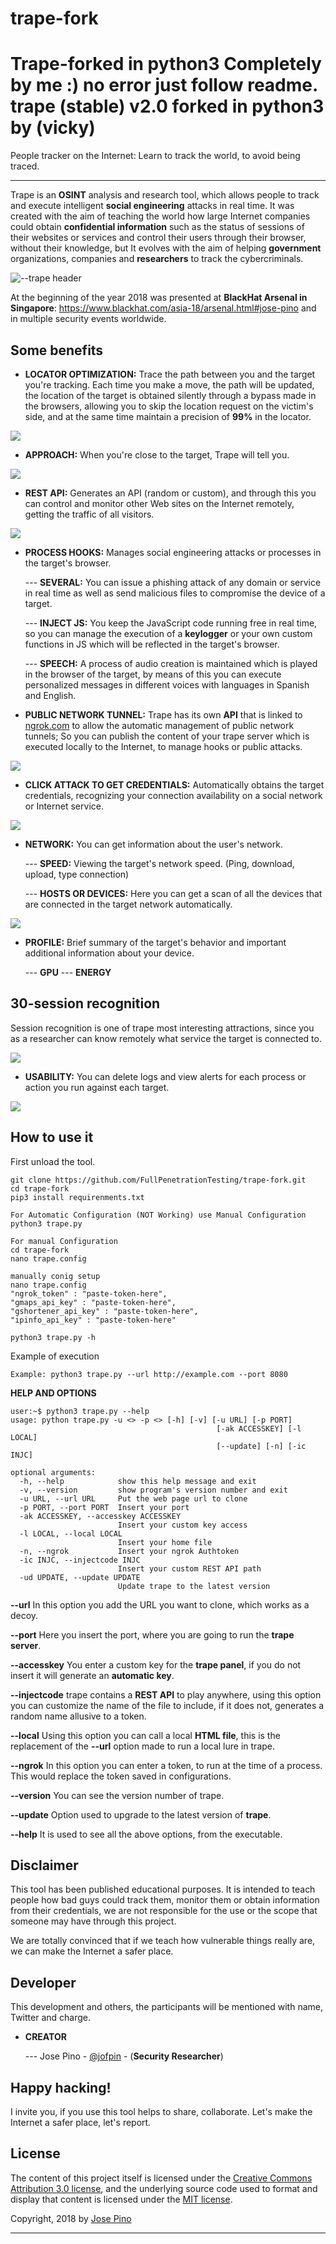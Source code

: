 # trape-fork
Trape-forked in python3 Completely by me :) no error just follow readme.
trape (stable) v2.0 forked in python3 by (vicky)
========

People tracker on the Internet: Learn to track the world, to avoid being traced.

---
Trape is an **OSINT** analysis and research tool, which allows people to track and execute intelligent **social engineering** attacks in real time. It was created with the aim of teaching the world how large Internet companies could obtain **confidential information** such as the status of sessions of their websites or services and control their users through their browser, without their knowledge, but It evolves with the aim of helping **government** organizations, companies and **researchers** to track the cybercriminals.

![--trape header](https://i.imgur.com/2ycpXEj.png)


At the beginning of the year 2018 was presented at **BlackHat Arsenal in Singapore**: https://www.blackhat.com/asia-18/arsenal.html#jose-pino and in multiple security events worldwide.

Some benefits
-----------
* **LOCATOR OPTIMIZATION:** Trace the path between you and the target you're tracking. Each time you make a move, the path will be updated, the location of the target is obtained silently through a bypass made in the browsers, allowing you to skip the location request on the victim's side, and at the same time maintain a precision of **99%** in the locator.

![](https://lh3.googleusercontent.com/qwq4LzzLTdFGwsGd8C3c9gxbDaN191s7lnvz75y0trwIMUGSaIu22QyBRgwKXxRwLBC5HGekBJLw9qgD5lnxgszcFVqJ24RVqv3q_T3HzD6wJeQU6oY4VVF8QT6Y83hstqD4C020)
* **APPROACH:** When you're close to the target, Trape will tell you.

![](https://lh4.googleusercontent.com/NFnVGLoDF2BmM_N56w8Vf6cnyg1WWIIKgGC1MeBTKXxcIynMDfC1ZSu43ftoiYnwcBb2gjpVdS4y0zm5K7XAzvXf7bPIt5ZrWQCEq9eQuN8KL-SRPOtBgIZL53AWkJjwhC4gJUcG)

*  **REST API:** Generates an API (random or custom), and through this you can control and monitor other Web sites on the Internet remotely, getting the traffic of all visitors.

![](https://lh6.googleusercontent.com/DtQiYYLoL9di3LPcSSTCZ3AuVMlQaNcDkBdv_fZFX7rztjg_epWmIaA2AlGsWCr5Mwr2nVfLcsg1I5PXEcx87ErLS8JaruvRsEUIkScydXA3JhvbsmJov7qxbKooGgD5u32kmBHW)

* **PROCESS HOOKS:** Manages social engineering attacks or processes in the target's browser.
    
  --- **SEVERAL:** You can issue a phishing attack of any domain or service in real time as well as send malicious files to compromise the device of a target.
    

  ---  **INJECT JS:** You keep the JavaScript code running free in real time, so you can manage the execution of a **keylogger** or your own custom functions in JS which will be reflected in the target's browser.
    
  ---   **SPEECH:** A process of audio creation is maintained which is played in the browser of the target, by means of this you can execute personalized messages in different voices with languages in Spanish and English.
    

  

* **PUBLIC NETWORK TUNNEL:** Trape has its own **API** that is linked to [ngrok.com](https://ngrok.com) to allow the automatic management of public network tunnels; So you can publish the content of your trape server which is executed locally to the Internet, to manage hooks or public attacks.

![](https://lh5.googleusercontent.com/_f3zaCeZya_5AKaCoaPexyJVpNA7fiRqYQ9WBRiGLsHcx1W5V61V-VENeIRF2QbqvpenyOJ1AYyreTmOr2MWbf9PYu4qXF-tbYWi7qp6ZWeOwvoG3LYUdpjp3pAK9mIAQZzPJwAO)


* **CLICK ATTACK TO GET CREDENTIALS:** Automatically obtains the target credentials, recognizing your connection availability on a social network or Internet service.

![](https://lh4.googleusercontent.com/IN8xWfHjGPRQ__-QwTXebG-087m4JzDIVFWtSlUtrnRpDn2d0U1cnQdNGqLQZA35-fneej1iTpkxgHZCq_pWZLlCd1SmyLZ-WJ5Juj2KbtyNbX4jI1oLUtqupxieH91mX65_ZmHy)

* **NETWORK:** You can get information about the user's network.

  ---  **SPEED:** Viewing the target's network speed. (Ping, download, upload, type connection)

  --- **HOSTS OR DEVICES:** Here you can get a scan of all the devices that are connected in the target network automatically.

![](https://lh3.googleusercontent.com/gkOWunWn7ge5yJt00lMBN_7GwSUxrAQV2y64ysyrjmD-vz_lO3bu6UkRjPJF8OljxyMTNlWVA9W8gVU3U0iI3RrECNNkr7H44Lz6z5Zj3-bA_hDF5TnTSoV_6584qFvuLkmShTQD)


* **PROFILE:** Brief summary of the target's behavior and important additional information about your device.

  ---   **GPU**
  ---   **ENERGY**

30-session recognition
-------
Session recognition is one of trape most interesting attractions, since you as a researcher can know remotely what service the target is connected to.

![](https://lh6.googleusercontent.com/IFxIh7Eemr63kycj2eBzJYvevCzLH5DkQGWUKzPx_Okn4WoExPl0LR7Qj-cSc0WF0rs9Ew6DJMwcyirZd0kdfLpdrqQ2700P_xdxW7wpZ7K6OWi8pluLKivHtU45HD4VtyM0lLwh)

* **USABILITY:** You can delete logs and view alerts for each process or action you run against each target.
 
 ![](https://lh4.googleusercontent.com/dXx1lRG2z-ZlSIlQyTx_ra7sbkgKG2jeqGjIt86GebFiAaZyFDA4vy3QBLACd-1wOz4zdSIARWvo3hK2mEvrSJ6VPDSiOZgMLB4rUYXKDHrone0xIB3bwhAKPnsJUcuKW9xf_-sG)
 
How to use it
-------
 First unload the tool.
```
git clone https://github.com/FullPenetrationTesting/trape-fork.git
cd trape-fork
pip3 install requirenments.txt

For Automatic Configuration (NOT Working) use Manual Configuration
python3 trape.py

For manual Configuration
cd trape-fork
nano trape.config

manually conig setup
nano trape.config
"ngrok_token" : "paste-token-here",
"gmaps_api_key" : "paste-token-here",
"gshortener_api_key" : "paste-token-here",
"ipinfo_api_key" : "paste-token-here"

python3 trape.py -h
```
Example of execution
```
Example: python3 trape.py --url http://example.com --port 8080
```
**HELP  AND OPTIONS**
```
user:~$ python3 trape.py --help
usage: python trape.py -u <> -p <> [-h] [-v] [-u URL] [-p PORT]
                                              [-ak ACCESSKEY] [-l LOCAL]
                                              [--update] [-n] [-ic INJC]

optional arguments:
  -h, --help            show this help message and exit
  -v, --version         show program's version number and exit
  -u URL, --url URL     Put the web page url to clone
  -p PORT, --port PORT  Insert your port
  -ak ACCESSKEY, --accesskey ACCESSKEY
                        Insert your custom key access
  -l LOCAL, --local LOCAL
                        Insert your home file
  -n, --ngrok           Insert your ngrok Authtoken
  -ic INJC, --injectcode INJC
                        Insert your custom REST API path
  -ud UPDATE, --update UPDATE
                        Update trape to the latest version
```

**--url**  In this option you add the URL you want to clone, which works as a decoy.

**--port**  Here you insert the port, where you are going to run the  **trape server**.

**--accesskey**  You enter a custom key for the  **trape panel**, if you do not insert it will generate an  **automatic key**.

**--injectcode**  trape contains a  **REST API**  to play anywhere, using this option you can customize the name of the file to include, if it does not, generates a random name allusive to a token.

**--local**  Using this option you can call a local **HTML file**, this is the replacement of the  **--url**  option made to run a local lure in trape.

**--ngrok**  In this option you can enter a token, to run at the time of a process. This would replace the token saved in configurations.

**--version**  You can see the version number of trape.

**--update**  Option used to upgrade to the latest version of **trape**.

**--help**  It is used to see all the above options, from the executable.


Disclaimer
-------
This tool has been published educational purposes. It is intended to teach people how bad guys could track them, monitor them or obtain information from their credentials, we are not responsible for the use or the scope that someone may have through this project.

We are totally convinced that if we teach how vulnerable things really are, we can make the Internet a safer place.

Developer
-------
This development and others, the participants will be mentioned with name, Twitter and charge.

* **CREATOR**

  --- Jose Pino - [@jofpin](https://twitter.com/jofpin) - (**Security Researcher**) 
 

Happy hacking!
-------
I invite you, if you use this tool helps to share, collaborate. Let's make the Internet a safer place, let's report.


## License

The content of this project itself is licensed under the [Creative Commons Attribution 3.0 license](http://creativecommons.org/licenses/by/3.0/us/deed.en_US), and the underlying source code used to format and display that content is licensed under the [MIT license](http://opensource.org/licenses/mit-license.php).

Copyright, 2018 by [Jose Pino](https://twitter.com/jofpin) 

-------------
